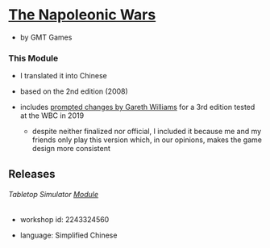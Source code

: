 # [The Napoleonic Wars](https://boardgamegeek.com/boardgame/36399/the-napoleonic-wars-second-edition)

- by GMT Games

### This Module

- I translated it into Chinese

- based on the 2nd edition (2008)

- includes [prompted changes by Gareth Williams](https://sites.google.com/site/wilphe/tnw/2019/3rd-edition-test-at-wbc) for a 3rd edition tested at the WBC in 2019
  
  - despite neither finalized nor official, I included it because me and my friends only play this version which, in our opinions, makes the game design more consistent 

## Releases

###### Tabletop Simulator [Module](https://steamcommunity.com/sharedfiles/filedetails/?id=2243324560)

- workshop id: 2243324560

- language: Simplified Chinese
